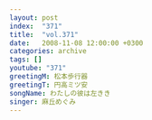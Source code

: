 ```yaml
---
layout: post
index:  "371"
title:  "vol.371"
date:   2008-11-08 12:00:00 +0300
categories: archive
tags: []
youtube: "371"
greetingM: 松本歩行器
greetingT: 円高ミツ安
songName: わたしの彼は左きき
singer: 麻丘めぐみ
---
```

